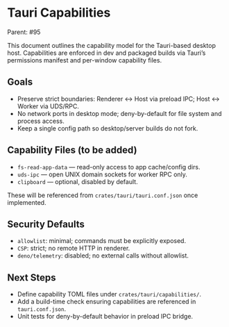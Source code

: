 # Tauri Capabilities

Parent: #95

This document outlines the capability model for the Tauri-based desktop host. Capabilities are
enforced in dev and packaged builds via Tauri’s permissions manifest and per-window capability files.

## Goals

- Preserve strict boundaries: Renderer ↔ Host via preload IPC; Host ↔ Worker via UDS/RPC.
- No network ports in desktop mode; deny-by-default for file system and process access.
- Keep a single config path so desktop/server builds do not fork.

## Capability Files (to be added)

- `fs-read-app-data` — read-only access to app cache/config dirs.
- `uds-ipc` — open UNIX domain sockets for worker RPC only.
- `clipboard` — optional, disabled by default.

These will be referenced from `crates/tauri/tauri.conf.json` once implemented.

## Security Defaults

- `allowlist`: minimal; commands must be explicitly exposed.
- `CSP`: strict; no remote HTTP in renderer.
- `deno/telemetry`: disabled; no external calls without allowlist.

## Next Steps

- Define capability TOML files under `crates/tauri/capabilities/`.
- Add a build-time check ensuring capabilities are referenced in `tauri.conf.json`.
- Unit tests for deny-by-default behavior in preload IPC bridge.
